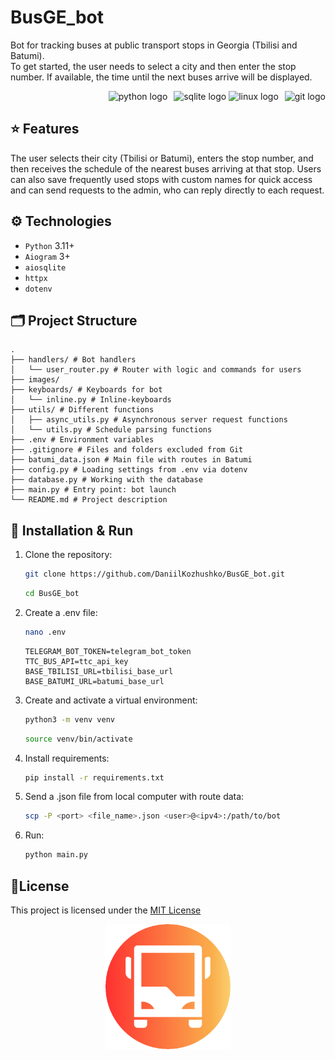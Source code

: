 # BusGE_bot
Bot for tracking buses at public transport stops in Georgia (Tbilisi and Batumi).  
To get started, the user needs to select a city and then enter the stop number. If available, the time until the next buses arrive will be displayed.
<div align="right">
  <img src="https://cdn.jsdelivr.net/gh/devicons/devicon/icons/python/python-original.svg" height="40" alt="python logo"  />
  <img width="2" />
  <img src="https://cdn.jsdelivr.net/gh/devicons/devicon/icons/sqlite/sqlite-original.svg" height="40" alt="sqlite logo"  />
  <img src="https://cdn.jsdelivr.net/gh/devicons/devicon/icons/linux/linux-original.svg" height="40" alt="linux logo"  />
  <img width="2" />
  <img src="https://cdn.jsdelivr.net/gh/devicons/devicon/icons/git/git-original.svg" height="40" alt="git logo"  />
</div>


## ⭐️ Features
The user selects their city (Tbilisi or Batumi), enters the stop number, and then receives the schedule of the nearest buses arriving at that stop.
Users can also save frequently used stops with custom names for quick access and can send requests to the admin, who can reply directly to each request.

## ⚙️ Technologies
- `Python` 3.11+
- `Aiogram` 3+
- `aiosqlite`
- `httpx`
- `dotenv`

## 🗂 Project Structure

```
.
├── handlers/ # Bot handlers
│   └── user_router.py # Router with logic and commands for users
├── images/
├── keyboards/ # Keyboards for bot
│   └── inline.py # Inline-keyboards
├── utils/ # Different functions
│   ├── async_utils.py # Asynchronous server request functions
│   └── utils.py # Schedule parsing functions
├── .env # Environment variables
├── .gitignore # Files and folders excluded from Git
├── batumi_data.json # Main file with routes in Batumi
├── config.py # Loading settings from .env via dotenv
├── database.py # Working with the database
├── main.py # Entry point: bot launch
└── README.md # Project description
```

## 🚀 Installation & Run

1. Clone the repository:

   ```bash
   git clone https://github.com/DaniilKozhushko/BusGE_bot.git
   ```
   
   ```bash
   cd BusGE_bot
   ```

2. Create a .env file:

   ```bash
   nano .env
   ```

   ```env
   TELEGRAM_BOT_TOKEN=telegram_bot_token
   TTC_BUS_API=ttc_api_key
   BASE_TBILISI_URL=tbilisi_base_url
   BASE_BATUMI_URL=batumi_base_url
   ```
   
3. Create and activate a virtual environment:

   ```bash
   python3 -m venv venv
   ```
   
   ```bash
   source venv/bin/activate
   ```
   
4. Install requirements:

   ```bash
   pip install -r requirements.txt
   ```

5. Send a .json file from local computer with route data:

	```bash
 	scp -P <port> <file_name>.json <user>@<ipv4>:/path/to/bot
 	```
   
6. Run:

	```bash
	python main.py
	```

## 📝License

This project is licensed under the [MIT License](LICENSE)

<p align="center">
  <a href="https://t.me/BusGE_bot" target="_blank" rel="noopener noreferrer">
    <img src="./images/logo.png" width="200" alt="Logo" />
  </a>
</p>
